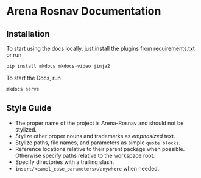 # Arena Rosnav Documentation

## Installation

To start using the docs locally, just install the plugins from [requirements.txt](requirements.txt) or run

```sh
pip install mkdocs mkdocs-video jinja2
```

To start the Docs, run

```sh
mkdocs serve
```

## Style Guide

- The proper name of the project is Arena-Rosnav and should not be stylized.
- Stylize other proper nouns and trademarks as _emphasized_ text.
- Stylize paths, file names, and parameters as simple `quote blocks`.
- Reference locations relative to their parent package when possible. Otherwise specify paths relative to the workspace root.
- Specify directories with a trailing slash.
- `insert/<camel_case_parameters>/anywhere` when needed.